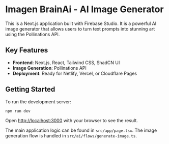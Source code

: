 # Imagen BrainAi - AI Image Generator

This is a Next.js application built with Firebase Studio. It is a powerful AI image generator that allows users to turn text prompts into stunning art using the Pollinations API.

## Key Features

- **Frontend**: Next.js, React, Tailwind CSS, ShadCN UI
- **Image Generation**: Pollinations API
- **Deployment**: Ready for Netlify, Vercel, or Cloudflare Pages

## Getting Started

To run the development server:

```bash
npm run dev
```

Open [http://localhost:3000](http://localhost:3000) with your browser to see the result.

The main application logic can be found in `src/app/page.tsx`. The image generation flow is handled in `src/ai/flows/generate-image.ts`.
